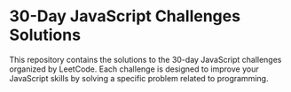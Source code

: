 # 30-Day JavaScript Challenges Solutions
This repository contains the solutions to the 30-day JavaScript challenges organized by LeetCode. Each challenge is designed to improve your JavaScript skills by solving a specific problem related to programming.
